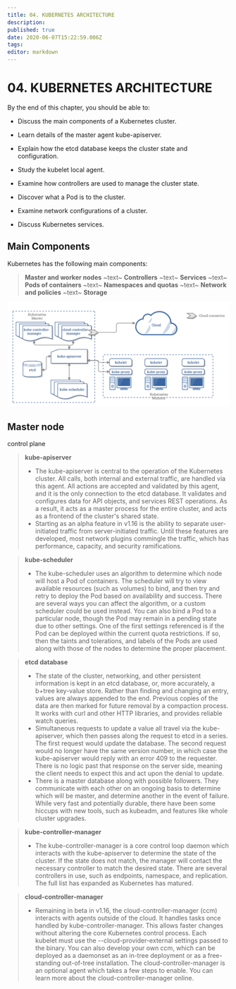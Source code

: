 ```yaml
---
title: 04. KUBERNETES ARCHITECTURE
description: 
published: true
date: 2020-06-07T15:22:59.006Z
tags: 
editor: markdown
---
```


# 04. KUBERNETES ARCHITECTURE
By the end of this chapter, you should be able to:


*   Discuss the main components of a Kubernetes cluster.

*   Learn details of the master agent kube\-apiserver.

*   Explain how the etcd database keeps the cluster state and configuration.

*   Study the kubelet local agent.

*   Examine how controllers are used to manage the cluster state.

*   Discover what a Pod is to the cluster.

*   Examine network configurations of a cluster.

*   Discuss Kubernetes services.

## Main Components
Kubernetes has the following main components:

>**Master and worker nodes**
~text~
**Controllers**
~text~
**Services**
~text~
**Pods of containers**
~text~
**Namespaces and quotas**
~text~
**Network and policies**
~text~
**Storage**

![qbtsrlj644au-kubernetesarchitecture.png](/cka/qbtsrlj644au-kubernetesarchitecture.png)



## Master node
control plane

>**kube-apiserver**
>* The kube-apiserver is central to the operation of the Kubernetes cluster. All calls, both internal and external traffic, are handled via this agent. All actions are accepted and validated by this agent, and it is the only connection to the etcd database. It validates and configures data for API objects, and services REST operations. As a result, it acts as a master process for the entire cluster, and acts as a frontend of the cluster's shared state.
>* Starting as an alpha feature in v1.16 is the ability to separate user-initiated traffic from server-initiated traffic. Until these features are developed, most network plugins commingle the traffic, which has performance, capacity, and security ramifications.

>**kube-scheduler**
>* The kube-scheduler uses an algorithm to determine which node will host a Pod of containers. The scheduler will try to view available resources (such as volumes) to bind, and then try and retry to deploy the Pod based on availability and success. There are several ways you can affect the algorithm, or a custom scheduler could be used instead. You can also bind a Pod to a particular node, though the Pod may remain in a pending state due to other settings. One of the first settings referenced is if the Pod can be deployed within the current quota restrictions. If so, then the taints and tolerations, and labels of the Pods are used along with those of the nodes to determine the proper placement.

>**etcd database**
>* The state of the cluster, networking, and other persistent information is kept in an etcd database, or, more accurately, a b+tree key-value store. Rather than finding and changing an entry, values are always appended to the end. Previous copies of the data are then marked for future removal by a compaction process. It works with curl and other HTTP libraries, and provides reliable watch queries.
>* Simultaneous requests to update a value all travel via the kube-apiserver, which then passes along the request to etcd in a series. The first request would update the database. The second request would no longer have the same version number, in which case the kube-apiserver would reply with an error 409 to the requester. There is no logic past that response on the server side, meaning the client needs to expect this and act upon the denial to update. 
>* There is a master database along with possible followers. They communicate with each other on an ongoing basis to determine which will be master, and determine another in the event of failure. While very fast and potentially durable, there have been some hiccups with new tools, such as kubeadm, and features like whole cluster upgrades.

>**kube-controller-manager**
>* The kube-controller-manager is a core control loop daemon which interacts with the kube-apiserver to determine the state of the cluster. If the state does not match, the manager will contact the necessary controller to match the desired state. There are several controllers in use, such as endpoints, namespace, and replication. The full list has expanded as Kubernetes has matured. 

>**cloud-controller-manager**
>* Remaining in beta in v1.16, the cloud-controller-manager (ccm) interacts with agents outside of the cloud. It handles tasks once handled by kube-controller-manager. This allows faster changes without altering the core Kubernetes control process. Each kubelet must use the --cloud-provider-external settings passed to the binary. You can also develop your own ccm, which can be deployed as a daemonset as an in-tree deployment or as a free-standing out-of-tree installation. The cloud-controller-manager is an optional agent which takes a few steps to enable. You can learn more about the cloud-controller-manager online.


